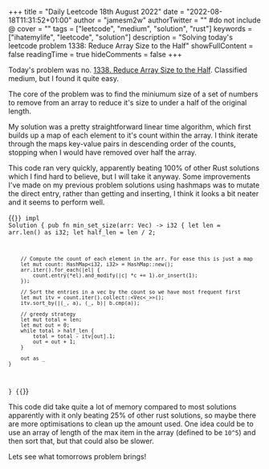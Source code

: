 +++
title = "Daily Leetcode 18th August 2022"
date = "2022-08-18T11:31:52+01:00"
author = "jamesm2w"
authorTwitter = "" #do not include @
cover = ""
tags = ["leetcode", "medium", "solution", "rust"]
keywords = ["ihatemylife", "leetcode", "solution"]
description = "Solving today's leetcode problem 1338: Reduce Array Size to the Half"
showFullContent = false
readingTime = true
hideComments = false
+++

Today's problem was no. [1338. Reduce Array Size to the Half](https://leetcode.com/problems/reduce-array-size-to-the-half/). Classified medium, but I found it quite easy.

The core of the problem was to find the miniumum size of a set of numbers to remove from an array to reduce it's size to under a half of the original length.

My solution was a pretty straightforward linear time algorithm, which first builds up a map of each element to it's count within the array. I think iterate through the maps key-value pairs in descending order of the counts, stopping when I would have removed over half the array.

This code ran very quickly, apparently beating 100% of other Rust solutions which I find hard to believe, but I will take it anyway. Some improvements I've made on my previous problem solutions using hashmaps was to mutate the direct entry, rather than getting and inserting, I think it looks a bit neater and it seems to perform well.

{{<code language="rust" title="Reduce Array Size to the Half">}}
impl Solution {
    pub fn min_set_size(arr: Vec<i32>) -> i32 {
        let len = arr.len() as i32;
        let half_len = len / 2;
        
        // Compute the count of each element in the arr. For ease this is just a map
        let mut count: HashMap<i32, i32> = HashMap::new();
        arr.iter().for_each(|el| {
            count.entry(*el).and_modify(|c| *c += 1).or_insert(1);
        });
        
        // Sort the entries in a vec by the count so we have most frequent first
        let mut itv = count.iter().collect::<Vec<_>>();
        itv.sort_by(|(_, a), (_, b)| b.cmp(a));
        
        // greedy strategy
        let mut total = len;
        let mut out = 0;
        while total > half_len {
            total = total - itv[out].1;
            out = out + 1;
        }
        
        out as _
    }
}
{{</code>}}

This code did take quite a lot of memory compared to most solutions apparently with it only beating 25% of other rust solutions, so maybe there are more optimisations to clean up the amount used. One idea could be to use an array of length of the max item in the array (defined to be `10^5`) and then sort that, but that could also be slower.

Lets see what tomorrows problem brings!